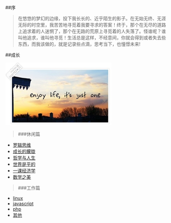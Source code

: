 ##序
>  在悠悠的梦幻的边缘，投下我长长的、近乎陌生的影子。在无始无终、无涯无际的时空里，我苦苦地寻觅着我要寻求的答案！终于，那个在无尽的道路上追求着的人迷惘了，那个在无路的荒原上寻觅着的人失落了。怪谁呢？谁叫他追求，谁叫他寻觅！生活总是这样，不经意间，你就会得到或者失去些东西，而我该做的，就是记录些点滴，思考当下，也憧憬未来!

##成长

![Enjoy_Life](./life/enjoy_life.png)

> ###休闲篇

- [罗辑思维](./reading/luojisw.md)
- [成长的朦胧](./life/%E6%88%90%E9%95%BF.md)
- [哲学与人生](./reading/%E5%93%B2%E5%AD%A6%E4%B8%8E%E4%BA%BA%E7%94%9F.md)
- [世界是平的](./reading/%E4%B8%96%E7%95%8C%E6%98%AF%E5%B9%B3%E7%9A%84.md)
- [一课经济学](./reading/economics-in-one-lesson.md)
- [数学之美](./reading/%E6%95%B0%E5%AD%A6%E4%B9%8B%E7%BE%8E.md)

> ###工作篇

- [linux](https://www.google.com/?q=linux )
- [javascript](https://www.google.com/?q=javascript)
- [php](https://www.google.com/?q=php)
- [其他](https://www.google.com/?q=computer)

